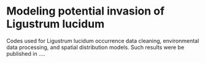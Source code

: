 # Modeling potential invasion of Ligustrum lucidum
Codes used for Ligustrum lucidum occurrence data cleaning, environmental data processing, and spatial distribution models. Such results were be published in ....
